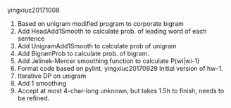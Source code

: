 yingxiuc20171008
1. Based on unigram modified program to corporate bigram
2. Add HeadAdd1Smooth to calculate prob. of leading word of each sentence
3. Add UnigramAdd1Smooth to calculate prob of unigram
4. Add BigramProb to calculate prob. of bigram.
5. Add Jelinek-Mercer smoothing function to calculate P(wi|wi-1)
6. Format code based on pylint.
yingxiuc20170929
Initial version of hw-1.
1. Iterative DP on unigram
2. Add 1 smoothing
3. Accept at most 4-char-long unknown, but takes 1.5h to finish, needs to be refined.
